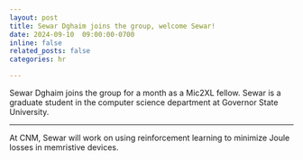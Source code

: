 ```yaml
---
layout: post
title: Sewar Dghaim joins the group, welcome Sewar!
date: 2024-09-10  09:00:00-0700
inline: false
related_posts: false
categories: hr

---
```


Sewar Dghaim joins the group for a month as a Mic2XL fellow. Sewar is a graduate student in the computer science department at Governor State University.

---

At CNM, Sewar will work on using reinforcement learning to minimize Joule losses in memristive devices. 
